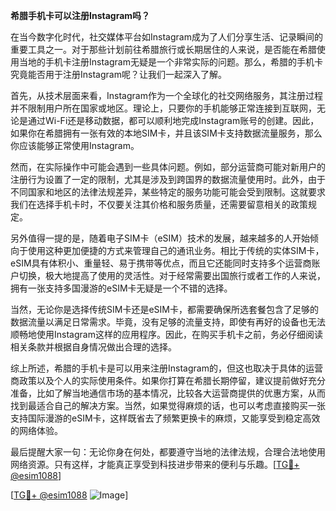 **希腊手机卡可以注册Instagram吗？**

在当今数字化时代，社交媒体平台如Instagram成为了人们分享生活、记录瞬间的重要工具之一。对于那些计划前往希腊旅行或长期居住的人来说，是否能在希腊使用当地的手机卡注册Instagram无疑是一个非常实际的问题。那么，希腊的手机卡究竟能否用于注册Instagram呢？让我们一起深入了解。

首先，从技术层面来看，Instagram作为一个全球化的社交网络服务，其注册过程并不限制用户所在国家或地区。理论上，只要你的手机能够正常连接到互联网，无论是通过Wi-Fi还是移动数据，都可以顺利地完成Instagram账号的创建。因此，如果你在希腊拥有一张有效的本地SIM卡，并且该SIM卡支持数据流量服务，那么你应该能够正常使用Instagram。

然而，在实际操作中可能会遇到一些具体问题。例如，部分运营商可能对新用户的注册行为设置了一定的限制，尤其是涉及到跨国界的数据流量使用时。此外，由于不同国家和地区的法律法规差异，某些特定的服务功能可能会受到限制。这就要求我们在选择手机卡时，不仅要关注其价格和服务质量，还需要留意相关的政策规定。

另外值得一提的是，随着电子SIM卡（eSIM）技术的发展，越来越多的人开始倾向于使用这种更加便捷的方式来管理自己的通讯业务。相比于传统的实体SIM卡，eSIM具有体积小、重量轻、易于携带等优点，而且它还能同时支持多个运营商账户切换，极大地提高了使用的灵活性。对于经常需要出国旅行或者工作的人来说，拥有一张支持多国漫游的eSIM卡无疑是一个不错的选择。

当然，无论你是选择传统SIM卡还是eSIM卡，都需要确保所选套餐包含了足够的数据流量以满足日常需求。毕竟，没有足够的流量支持，即使有再好的设备也无法顺畅地使用Instagram这样的应用程序。因此，在购买手机卡之前，务必仔细阅读相关条款并根据自身情况做出合理的选择。

综上所述，希腊的手机卡是可以用来注册Instagram的，但这也取决于具体的运营商政策以及个人的实际使用条件。如果你打算在希腊长期停留，建议提前做好充分准备，比如了解当地通信市场的基本情况，比较各大运营商提供的优惠方案，从而找到最适合自己的解决方案。当然，如果觉得麻烦的话，也可以考虑直接购买一张支持国际漫游的eSIM卡，这样既省去了频繁更换卡的麻烦，又能享受到稳定高效的网络体验。

最后提醒大家一句：无论你身在何处，都要遵守当地的法律法规，合理合法地使用网络资源。只有这样，才能真正享受到科技进步带来的便利与乐趣。[[TG💪+ @esim1088](https://t.me/s/esim1088)]

[[TG💪+ @esim1088](https://t.me/s/esim1088) ![Image](https://i.postimg.cc/4NQfJmqS/Snipaste-2025-05-13-00-14-12.png)]